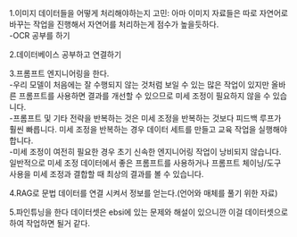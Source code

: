 1.이미지 데이터들을 어떻게 처리해야하는지 고민: 아마 이미지 자료들은 따로 자연어로 바꾸는 작업을 진행해서 자연어를 처리하는게 점수가 높을듯하다.  
-OCR 공부를 하기  

2.데이터베이스 공부하고 연결하기

3.프롬프트 엔지니어링을 한다.  
-우리 모델이 처음에는 잘 수행되지 않는 것처럼 보일 수 있는 많은 작업이 있지만 올바른 프롬프트를 사용하면 결과를 개선할 수 있으므로 미세 조정이 필요하지 않을 수 있습니다.  
-프롬프트 및 기타 전략을 반복하는 것은 미세 조정을 반복하는 것보다 피드백 루프가 훨씬 빠릅니다. 미세 조정을 반복하는 경우 데이터 세트를 만들고 교육 작업을 실행해야 합니다.  
-미세 조정이 여전히 필요한 경우 초기 신속한 엔지니어링 작업이 낭비되지 않습니다. 일반적으로 미세 조정 데이터에서 좋은 프롬프트를 사용하거나 프롬프트 체이닝/도구 사용을 미세 조정과 결합할 때 최상의 결과를 볼 수 있습니다.

4.RAG로 문법 데이터를 연결 시켜서 정보를 얻는다.(언어와 매체를 풀기 위한 자료)

5.파인튜닝을 한다 데이터셋은 ebsi에 있는 문제와 해설이 있으니깐 이걸 데이터셋으로 하여 작업하면 될거 같다.
